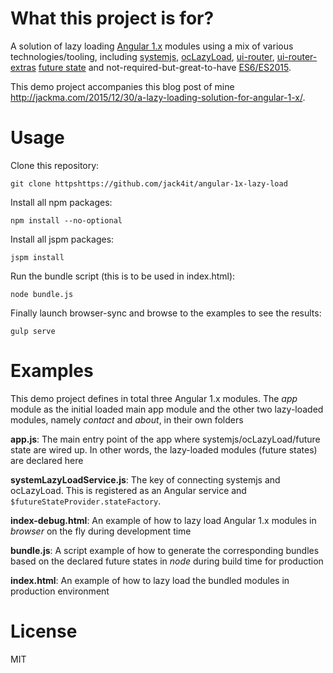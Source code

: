 What this project is for?
=========================

A solution of lazy loading [Angular 1.x](https://angularjs.org/) modules using a mix of various technologies/tooling, including [systemjs](https://github.com/systemjs/systemjs), [ocLazyLoad](https://oclazyload.readme.io/), [ui-router](https://github.com/angular-ui/ui-router), [ui-router-extras](https://github.com/christopherthielen/ui-router-extras) [future state](http://christopherthielen.github.io/ui-router-extras/#/future) and not-required-but-great-to-have [ES6/ES2015](https://babeljs.io/docs/learn-es2015/).

This demo project accompanies this blog post of mine http://jackma.com/2015/12/30/a-lazy-loading-solution-for-angular-1-x/.

Usage
=====

Clone this repository:

```git clone httpshttps://github.com/jack4it/angular-1x-lazy-load```

Install all npm packages:

```npm install --no-optional```

Install all jspm packages:

```jspm install```

Run the bundle script (this is to be used in index.html):

```node bundle.js```

Finally launch browser-sync and browse to the examples to see the results:

```gulp serve```

Examples
========

This demo project defines in total three Angular 1.x modules. The *app* module as the initial loaded main app module and the other two lazy-loaded modules, namely *contact* and *about*, in their own folders

**app.js**: The main entry point of the app where systemjs/ocLazyLoad/future state are wired up. In other words, the lazy-loaded modules (future states) are declared here

**systemLazyLoadService.js**: The key of connecting systemjs and ocLazyLoad. This is registered as an Angular service and ```$futureStateProvider.stateFactory```.

**index-debug.html**: An example of how to lazy load Angular 1.x modules in *browser* on the fly during development time

**bundle.js**: A script example of how to generate the corresponding bundles based on the declared future states in *node* during build time for production

**index.html**: An example of how to lazy load the bundled modules in production environment

License
=======

MIT
